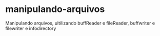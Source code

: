 # manipulando-arquivos
Manipulando arquivos, ultilizando buffReader e fileReader, buffwriter e filewriter e infodirectory
